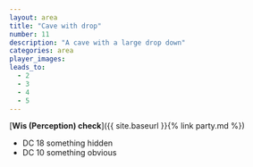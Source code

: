 ```yaml
---
layout: area
title: "Cave with drop"
number: 11
description: "A cave with a large drop down"
categories: area
player_images:
leads_to:
  - 2
  - 3
  - 4
  - 5
---
```



[**Wis (Perception) check**]({{ site.baseurl }}{% link party.md %})
* DC 18 something hidden
* DC 10 something obvious

